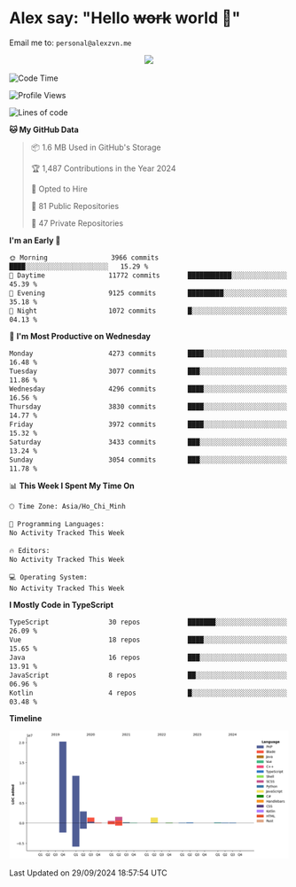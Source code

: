 # Alex say: "Hello ~~work~~ world 🐾"
Email me to: `personal@alexzvn.me`


<p align=center>
  <a href="https://skillicons.dev">
    <img src="https://skillicons.dev/icons?i=ts,js,php,nodejs,bun,vue,nuxt,react,svelte,tauri,laravel,rust,mongodb,docker,electron,redis,rabbitmq,tailwind,git,cloudflare,elysia,mysql,nginx,rollupjs,sentry,ubuntu,yarn,html,css,vite" />
  </a>
</p>

<!--START_SECTION:waka-->
![Code Time](http://img.shields.io/badge/Code%20Time-1%2C066%20hrs%2055%20mins-blue)

![Profile Views](http://img.shields.io/badge/Profile%20Views-1-blue)

![Lines of code](https://img.shields.io/badge/From%20Hello%20World%20I%27ve%20Written-40.6%20million%20lines%20of%20code-blue)

**🐱 My GitHub Data** 

> 📦 1.6 MB Used in GitHub's Storage 
 > 
> 🏆 1,487 Contributions in the Year 2024
 > 
> 💼 Opted to Hire
 > 
> 📜 81 Public Repositories 
 > 
> 🔑 47 Private Repositories 
 > 
**I'm an Early 🐤** 

```text
🌞 Morning                3966 commits        ████░░░░░░░░░░░░░░░░░░░░░   15.29 % 
🌆 Daytime                11772 commits       ███████████░░░░░░░░░░░░░░   45.39 % 
🌃 Evening                9125 commits        █████████░░░░░░░░░░░░░░░░   35.18 % 
🌙 Night                  1072 commits        █░░░░░░░░░░░░░░░░░░░░░░░░   04.13 % 
```
📅 **I'm Most Productive on Wednesday** 

```text
Monday                   4273 commits        ████░░░░░░░░░░░░░░░░░░░░░   16.48 % 
Tuesday                  3077 commits        ███░░░░░░░░░░░░░░░░░░░░░░   11.86 % 
Wednesday                4296 commits        ████░░░░░░░░░░░░░░░░░░░░░   16.56 % 
Thursday                 3830 commits        ████░░░░░░░░░░░░░░░░░░░░░   14.77 % 
Friday                   3972 commits        ████░░░░░░░░░░░░░░░░░░░░░   15.32 % 
Saturday                 3433 commits        ███░░░░░░░░░░░░░░░░░░░░░░   13.24 % 
Sunday                   3054 commits        ███░░░░░░░░░░░░░░░░░░░░░░   11.78 % 
```


📊 **This Week I Spent My Time On** 

```text
🕑︎ Time Zone: Asia/Ho_Chi_Minh

💬 Programming Languages: 
No Activity Tracked This Week

🔥 Editors: 
No Activity Tracked This Week

💻 Operating System: 
No Activity Tracked This Week
```

**I Mostly Code in TypeScript** 

```text
TypeScript               30 repos            ███████░░░░░░░░░░░░░░░░░░   26.09 % 
Vue                      18 repos            ████░░░░░░░░░░░░░░░░░░░░░   15.65 % 
Java                     16 repos            ███░░░░░░░░░░░░░░░░░░░░░░   13.91 % 
JavaScript               8 repos             ██░░░░░░░░░░░░░░░░░░░░░░░   06.96 % 
Kotlin                   4 repos             █░░░░░░░░░░░░░░░░░░░░░░░░   03.48 % 
```



**Timeline**

![Lines of Code chart](https://raw.githubusercontent.com/alexzvn/alexzvn/main/assets/bar_graph.png)


 Last Updated on 29/09/2024 18:57:54 UTC
<!--END_SECTION:waka-->
